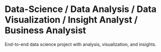 # Data-Science / Data Analysis / Data Visualization / Insight Analyst / Business Analysist
End-to-end data science project with analysis, visualization, and insights.
